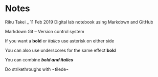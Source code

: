 # Notes

Riku Takei _ 11 Feb 2019
Digital lab notebook using Markdown and GitHub

Markdown
Git – Version control system


If you want a **bold** or *italics* use asterisk on either side

You can also use underscores for the same effect __bold__

You can combine **_bold and italics_**

Do strikethroughs with ¬tilede¬
